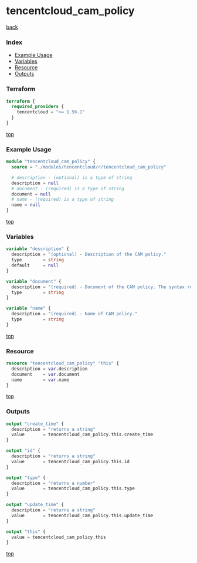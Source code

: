 # tencentcloud_cam_policy

[back](../tencentcloud.md)

### Index

- [Example Usage](#example-usage)
- [Variables](#variables)
- [Resource](#resource)
- [Outputs](#outputs)

### Terraform

```terraform
terraform {
  required_providers {
    tencentcloud = ">= 1.56.1"
  }
}
```

[top](#index)

### Example Usage

```terraform
module "tencentcloud_cam_policy" {
  source = "./modules/tencentcloud/r/tencentcloud_cam_policy"

  # description - (optional) is a type of string
  description = null
  # document - (required) is a type of string
  document = null
  # name - (required) is a type of string
  name = null
}
```

[top](#index)

### Variables

```terraform
variable "description" {
  description = "(optional) - Description of the CAM policy."
  type        = string
  default     = null
}

variable "document" {
  description = "(required) - Document of the CAM policy. The syntax refers to [CAM POLICY](https://intl.cloud.tencent.com/document/product/598/10604). There are some notes when using this para in terraform: 1. The elements in JSON claimed supporting two types as `string` and `array` only support type `array`; 2. Terraform does not support the `root` syntax, when it appears, it must be replaced with the uin it stands for."
  type        = string
}

variable "name" {
  description = "(required) - Name of CAM policy."
  type        = string
}
```

[top](#index)

### Resource

```terraform
resource "tencentcloud_cam_policy" "this" {
  description = var.description
  document    = var.document
  name        = var.name
}
```

[top](#index)

### Outputs

```terraform
output "create_time" {
  description = "returns a string"
  value       = tencentcloud_cam_policy.this.create_time
}

output "id" {
  description = "returns a string"
  value       = tencentcloud_cam_policy.this.id
}

output "type" {
  description = "returns a number"
  value       = tencentcloud_cam_policy.this.type
}

output "update_time" {
  description = "returns a string"
  value       = tencentcloud_cam_policy.this.update_time
}

output "this" {
  value = tencentcloud_cam_policy.this
}
```

[top](#index)